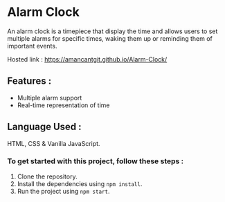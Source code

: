 # Alarm Clock

An alarm clock is a timepiece that display the time and allows users to set multiple alarms for specific times, waking them up or reminding them of important events.

Hosted link : 
https://amancantgit.github.io/Alarm-Clock/

## Features :
- Multiple alarm support
- Real-time representation of time

## Language Used :
HTML, CSS & Vanilla JavaScript.

### To get started with this project, follow these steps :
1. Clone the repository.
2. Install the dependencies using `npm install`.
3. Run the project using `npm start`.
